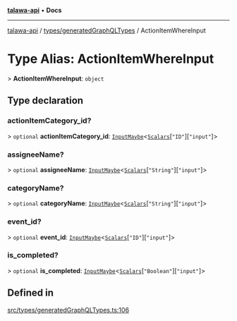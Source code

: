 [**talawa-api**](../../../README.md) • **Docs**

***

[talawa-api](../../../modules.md) / [types/generatedGraphQLTypes](../README.md) / ActionItemWhereInput

# Type Alias: ActionItemWhereInput

\> **ActionItemWhereInput**: `object`

## Type declaration

### actionItemCategory\_id?

\> `optional` **actionItemCategory\_id**: [`InputMaybe`](InputMaybe.md)\<[`Scalars`](Scalars.md)\[`"ID"`\]\[`"input"`\]\>

### assigneeName?

\> `optional` **assigneeName**: [`InputMaybe`](InputMaybe.md)\<[`Scalars`](Scalars.md)\[`"String"`\]\[`"input"`\]\>

### categoryName?

\> `optional` **categoryName**: [`InputMaybe`](InputMaybe.md)\<[`Scalars`](Scalars.md)\[`"String"`\]\[`"input"`\]\>

### event\_id?

\> `optional` **event\_id**: [`InputMaybe`](InputMaybe.md)\<[`Scalars`](Scalars.md)\[`"ID"`\]\[`"input"`\]\>

### is\_completed?

\> `optional` **is\_completed**: [`InputMaybe`](InputMaybe.md)\<[`Scalars`](Scalars.md)\[`"Boolean"`\]\[`"input"`\]\>

## Defined in

[src/types/generatedGraphQLTypes.ts:106](https://github.com/PalisadoesFoundation/talawa-api/blob/60937520d7a29ccf883a9c6a7c2d186bae92a81b/src/types/generatedGraphQLTypes.ts#L106)
